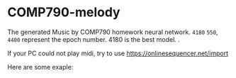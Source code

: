 # COMP790-melody

The generated Music by COMP790 homework neural network.
`4180` `550`, `4400` represent the epoch number.
4180 is the best model.
.


If your PC could not play midi, try to use https://onlinesequencer.net/import

Here are some exaple:




